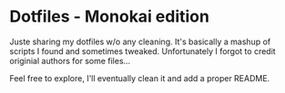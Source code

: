 # Dotfiles - Monokai edition

Juste sharing my dotfiles w/o any cleaning. It's basically a mashup of scripts I found and sometimes tweaked. Unfortunately I forgot to credit originial authors for some files...

Feel free to explore, I'll eventually clean it and add a proper README.

